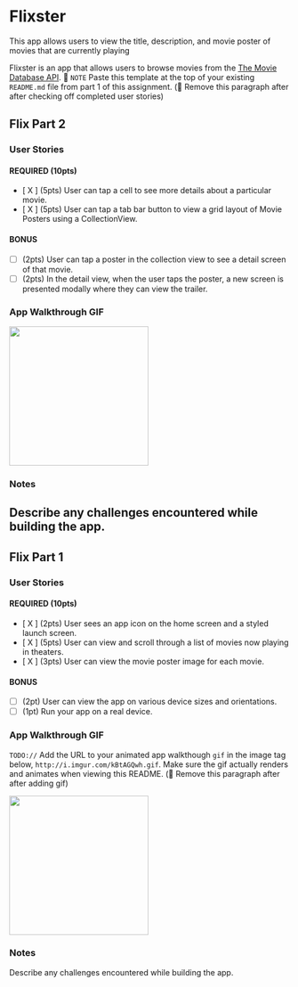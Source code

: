 # Flixster
This app allows users to view the title, description, and movie poster of movies that are currently playing

Flixster is an app that allows users to browse movies from the [The Movie Database API](http://docs.themoviedb.apiary.io/#).
📝 `NOTE` Paste this template at the top of your existing `README.md` file from part 1 of this assignment. (🚫 Remove this paragraph after after checking off completed user stories)

## Flix Part 2

### User Stories

#### REQUIRED (10pts)
- [ X ] (5pts) User can tap a cell to see more details about a particular movie.
- [ X ] (5pts) User can tap a tab bar button to view a grid layout of Movie Posters using a CollectionView.

#### BONUS
- [ ] (2pts) User can tap a poster in the collection view to see a detail screen of that movie.
- [ ] (2pts) In the detail view, when the user taps the poster, a new screen is presented modally where they can view the trailer.

### App Walkthrough GIF

<img src="https://i.imgur.com/3ibHd9O.gif" width=250><br>

### Notes
Describe any challenges encountered while building the app.
---

## Flix Part 1

### User Stories

#### REQUIRED (10pts)
- [ X ] (2pts) User sees an app icon on the home screen and a styled launch screen.
- [ X ] (5pts) User can view and scroll through a list of movies now playing in theaters.
- [ X ] (3pts) User can view the movie poster image for each movie.

#### BONUS
- [  ] (2pt) User can view the app on various device sizes and orientations.
- [  ] (1pt) Run your app on a real device.

### App Walkthrough GIF
`TODO://` Add the URL to your animated app walkthough `gif` in the image tag below, `http://i.imgur.com/kBtAGQwh.gif`. Make sure the gif actually renders and animates when viewing this README. (🚫 Remove this paragraph after after adding gif)

<img src="http://i.imgur.com/kBtAGQwh.gif" width=250><br>

### Notes
Describe any challenges encountered while building the app.
